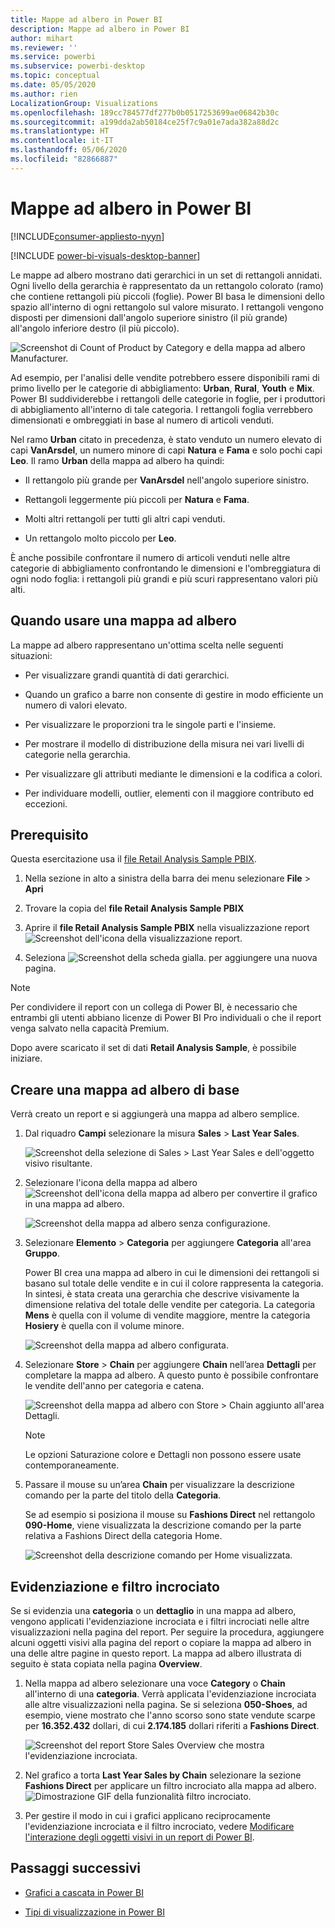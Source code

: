 ```yaml
---
title: Mappe ad albero in Power BI
description: Mappe ad albero in Power BI
author: mihart
ms.reviewer: ''
ms.service: powerbi
ms.subservice: powerbi-desktop
ms.topic: conceptual
ms.date: 05/05/2020
ms.author: rien
LocalizationGroup: Visualizations
ms.openlocfilehash: 189cc784577df277b0b0517253699ae06842b30c
ms.sourcegitcommit: a199dda2ab50184ce25f7c9a01e7ada382a88d2c
ms.translationtype: HT
ms.contentlocale: it-IT
ms.lasthandoff: 05/06/2020
ms.locfileid: "82866887"
---
```

# <a name="treemaps-in-power-bi"></a>Mappe ad albero in Power BI

[!INCLUDE[consumer-appliesto-nyyn](../includes/consumer-appliesto-nyyn.md)]

[!INCLUDE [power-bi-visuals-desktop-banner](../includes/power-bi-visuals-desktop-banner.md)]

Le mappe ad albero mostrano dati gerarchici in un set di rettangoli annidati. Ogni livello della gerarchia è rappresentato da un rettangolo colorato (ramo) che contiene rettangoli più piccoli (foglie). Power BI basa le dimensioni dello spazio all'interno di ogni rettangolo sul valore misurato. I rettangoli vengono disposti per dimensioni dall'angolo superiore sinistro (il più grande) all'angolo inferiore destro (il più piccolo).

![Screenshot di Count of Product by Category e della mappa ad albero Manufacturer.](media/power-bi-visualization-treemaps/pbi-nancy-viz-treemap.png)

Ad esempio, per l'analisi delle vendite potrebbero essere disponibili rami di primo livello per le categorie di abbigliamento: **Urban**, **Rural**, **Youth** e **Mix**. Power BI suddividerebbe i rettangoli delle categorie in foglie, per i produttori di abbigliamento all'interno di tale categoria. I rettangoli foglia verrebbero dimensionati e ombreggiati in base al numero di articoli venduti.

Nel ramo **Urban** citato in precedenza, è stato venduto un numero elevato di capi **VanArsdel**, un numero minore di capi **Natura** e **Fama** e solo pochi capi **Leo**. Il ramo **Urban** della mappa ad albero ha quindi:

* Il rettangolo più grande per **VanArsdel** nell'angolo superiore sinistro.

* Rettangoli leggermente più piccoli per **Natura** e **Fama**.

* Molti altri rettangoli per tutti gli altri capi venduti.

* Un rettangolo molto piccolo per **Leo**.

È anche possibile confrontare il numero di articoli venduti nelle altre categorie di abbigliamento confrontando le dimensioni e l'ombreggiatura di ogni nodo foglia: i rettangoli più grandi e più scuri rappresentano valori più alti.


## <a name="when-to-use-a-treemap"></a>Quando usare una mappa ad albero

La mappe ad albero rappresentano un'ottima scelta nelle seguenti situazioni:

* Per visualizzare grandi quantità di dati gerarchici.

* Quando un grafico a barre non consente di gestire in modo efficiente un numero di valori elevato.

* Per visualizzare le proporzioni tra le singole parti e l'insieme.

* Per mostrare il modello di distribuzione della misura nei vari livelli di categorie nella gerarchia.

* Per visualizzare gli attributi mediante le dimensioni e la codifica a colori.

* Per individuare modelli, outlier, elementi con il maggiore contributo ed eccezioni.

## <a name="prerequisite"></a>Prerequisito

Questa esercitazione usa il [file Retail Analysis Sample PBIX](https://download.microsoft.com/download/9/6/D/96DDC2FF-2568-491D-AAFA-AFDD6F763AE3/Retail%20Analysis%20Sample%20PBIX.pbix).

1. Nella sezione in alto a sinistra della barra dei menu selezionare **File** > **Apri**
   
2. Trovare la copia del **file Retail Analysis Sample PBIX**

1. Aprire il **file Retail Analysis Sample PBIX** nella visualizzazione report ![Screenshot dell'icona della visualizzazione report](media/power-bi-visualization-kpi/power-bi-report-view.png).

1. Seleziona ![Screenshot della scheda gialla.](media/power-bi-visualization-kpi/power-bi-yellow-tab.png) per aggiungere una nuova pagina.

> [!NOTE]
> Per condividere il report con un collega di Power BI, è necessario che entrambi gli utenti abbiano licenze di Power BI Pro individuali o che il report venga salvato nella capacità Premium.    



Dopo avere scaricato il set di dati **Retail Analysis Sample**, è possibile iniziare.

## <a name="create-a-basic-treemap"></a>Creare una mappa ad albero di base

Verrà creato un report e si aggiungerà una mappa ad albero semplice.


1. Dal riquadro **Campi** selezionare la misura **Sales** > **Last Year Sales**.

   ![Screenshot della selezione di Sales > Last Year Sales e dell'oggetto visivo risultante.](media/power-bi-visualization-treemaps/treemapfirstvalue-new.png)

1. Selezionare l'icona della mappa ad albero ![Screenshot dell'icona della mappa ad albero](media/power-bi-visualization-treemaps/power-bi-treemap-icon.png) per convertire il grafico in una mappa ad albero.

   ![Screenshot della mappa ad albero senza configurazione.](media/power-bi-visualization-treemaps/treemapconvertto-new.png)

1. Selezionare **Elemento** > **Categoria** per aggiungere **Categoria** all'area **Gruppo**.

    Power BI crea una mappa ad albero in cui le dimensioni dei rettangoli si basano sul totale delle vendite e in cui il colore rappresenta la categoria. In sintesi, è stata creata una gerarchia che descrive visivamente la dimensione relativa del totale delle vendite per categoria. La categoria **Mens** è quella con il volume di vendite maggiore, mentre la categoria **Hosiery** è quella con il volume minore.

    ![Screenshot della mappa ad albero configurata.](media/power-bi-visualization-treemaps/power-bi-complete.png)

1. Selezionare **Store** > **Chain** per aggiungere **Chain** nell’area **Dettagli** per completare la mappa ad albero. A questo punto è possibile confrontare le vendite dell'anno per categoria e catena.

   ![Screenshot della mappa ad albero con Store > Chain aggiunto all'area Dettagli.](media/power-bi-visualization-treemaps/power-bi-details.png)

   > [!NOTE]
   > Le opzioni Saturazione colore e Dettagli non possono essere usate contemporaneamente.

1. Passare il mouse su un’area **Chain** per visualizzare la descrizione comando per la parte del titolo della **Categoria**.

    Se ad esempio si posiziona il mouse su **Fashions Direct** nel rettangolo **090-Home**, viene visualizzata la descrizione comando per la parte relativa a Fashions Direct della categoria Home.

   ![Screenshot della descrizione comando per Home visualizzata.](media/power-bi-visualization-treemaps/treemaphoverdetail-new.png)


## <a name="highlighting-and-cross-filtering"></a>Evidenziazione e filtro incrociato

Se si evidenzia una **categoria** o un **dettaglio** in una mappa ad albero, vengono applicati l'evidenziazione incrociata e i filtri incrociati nelle altre visualizzazioni nella pagina del report. Per seguire la procedura, aggiungere alcuni oggetti visivi alla pagina del report o copiare la mappa ad albero in una delle altre pagine in questo report. La mappa ad albero illustrata di seguito è stata copiata nella pagina **Overview**. 

1. Nella mappa ad albero selezionare una voce **Category** o **Chain** all'interno di una **categoria**. Verrà applicata l'evidenziazione incrociata alle altre visualizzazioni nella pagina. Se si seleziona **050-Shoes**, ad esempio, viene mostrato che l'anno scorso sono state vendute scarpe per **16.352.432** dollari, di cui **2.174.185** dollari riferiti a **Fashions Direct**.

   ![Screenshot del report Store Sales Overview che mostra l'evidenziazione incrociata.](media/power-bi-visualization-treemaps/treemaphiliting.png)

1. Nel grafico a torta **Last Year Sales by Chain** selezionare la sezione **Fashions Direct** per applicare un filtro incrociato alla mappa ad albero.
   ![Dimostrazione GIF della funzionalità filtro incrociato.](media/power-bi-visualization-treemaps/treemapnoowl.gif)

1. Per gestire il modo in cui i grafici applicano reciprocamente l'evidenziazione incrociata e il filtro incrociato, vedere [Modificare l'interazione degli oggetti visivi in un report di Power BI](../service-reports-visual-interactions.md).

## <a name="next-steps"></a>Passaggi successivi

* [Grafici a cascata in Power BI](power-bi-visualization-waterfall-charts.md)

* [Tipi di visualizzazione in Power BI](power-bi-visualization-types-for-reports-and-q-and-a.md)
